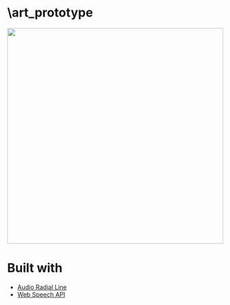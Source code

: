 # \art_prototype

<img src="https://github.com/hyunjacoblee/hyunjacoblee/blob/master/prototype.gif" height="500">

# Built with 
* [Audio Radial Line](https://bl.ocks.org/alexmacy/a39e1e54f68c45b5e1bb5b27c78908db)
* [Web Speech API](https://developer.mozilla.org/en-US/docs/Web/API/Web_Speech_API)
